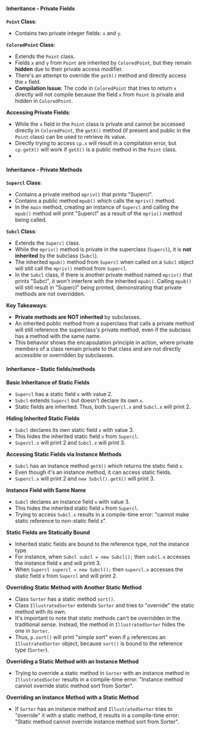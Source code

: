 
#### **Inheritance - Private Fields**


**`Point` Class**:
- Contains two private integer fields: `x` and `y`.


 **`ColoredPoint` Class**:
- Extends the `Point` class.
- Fields `x` and `y` from `Point` are inherited by `ColoredPoint`, but they remain **hidden** due to their private access modifier.
- There's an attempt to override the `getX()` method and directly access the `x` field.
- **Compilation Issue**: The code in `ColoredPoint` that tries to return `x` directly will not compile because the field `x` from `Point` is private and hidden in `ColoredPoint`.


 **Accessing Private Fields**:
- While the `x` field in the `Point` class is private and cannot be accessed directly in `ColoredPoint`, the `getX()` method (if present and public in the `Point` class) can be used to retrieve its value.
- Directly trying to access `cp.x` will result in a compilation error, but `cp.getX()` will work if `getX()` is a public method in the `Point` class.
- 
#### **Inheritance - Private Methods**

**`Supercl` Class**:

- Contains a private method `mpriv()` that prints "Supercl".
- Contains a public method `mpub()` which calls the `mpriv()` method.
- In the `main` method, creating an instance of `Supercl` and calling the `mpub()` method will print "Supercl" as a result of the `mpriv()` method being called.


 **`Subcl` Class**:

- Extends the `Supercl` class.
- While the `mpriv()` method is private in the superclass (`Supercl`), it is **not inherited** by the subclass (`Subcl`).
- The inherited `mpub()` method from `Supercl` when called on a `Subcl` object will still call the `mpriv()` method from `Supercl`.
- In the `Subcl` class, if there is another private method named `mpriv()` that prints "Subcl", it won't interfere with the inherited `mpub()`. Calling `mpub()` will still result in "Supercl" being printed, demonstrating that private methods are not overridden.

**Key Takeaways**:

- **Private methods are NOT inherited** by subclasses.
- An inherited public method from a superclass that calls a private method will still reference the superclass's private method, even if the subclass has a method with the same name.
- This behavior shows the encapsulation principle in action, where private members of a class remain private to that class and are not directly accessible or overridden by subclasses.


#### Inheritance – Static fields/methods

**Basic Inheritance of Static Fields**

- `Supercl` has a static field `x` with value 2.
- `Subcl` extends `Supercl` but doesn't declare its own `x`.
- Static fields are inherited. Thus, both `Supercl.x` and `Subcl.x` will print 2.


**Hiding Inherited Static Fields**

- `Subcl` declares its own static field `x` with value 3.
- This hides the inherited static field `x` from `Supercl`.
- `Supercl.x` will print 2 and `Subcl.x` will print 3.


**Accessing Static Fields via Instance Methods**

- `Subcl` has an instance method `getX()` which returns the static field `x`.
- Even though it's an instance method, it can access static fields.
- `Supercl.x` will print 2 and `new Subcl().getX()` will print 3.


**Instance Field with Same Name**

- `Subcl` declares an instance field `x` with value 3.
- This hides the inherited static field `x` from `Supercl`.
- Trying to access `Subcl.x` results in a compile-time error: "cannot make static reference to non-static field x".


**Static Fields are Statically Bound**

- Inherited static fields are bound to the reference type, not the instance type.
- For instance, when `Subcl subcl = new Subcl();` then `subcl.x` accesses the instance field x and will print 3.
- When `Supercl supercl = new Subcl();` then `supercl.x` accesses the static field x from `Supercl` and will print 2.


**Overriding Static Method with Another Static Method**

- Class `Sorter` has a static method `sort()`.
- Class `IllustratedSorter` extends `Sorter` and tries to "override" the static method with its own.
- It's important to note that static methods can't be overridden in the traditional sense. Instead, the method in `IllustratedSorter` hides the one in `Sorter`.
- Thus, `p.sort()` will print "simple sort" even if `p` references an `IllustratedSorter` object, because `sort()` is bound to the reference type (`Sorter`).


**Overriding a Static Method with an Instance Method**

- Trying to override a static method in `Sorter` with an instance method in `IllustratedSorter` results in a compile-time error: "Instance method cannot override static method sort from Sorter".


**Overriding an Instance Method with a Static Method**

- If `Sorter` has an instance method and `IllustratedSorter` tries to "override" it with a static method, it results in a compile-time error: "Static method cannot override instance method sort from Sorter".